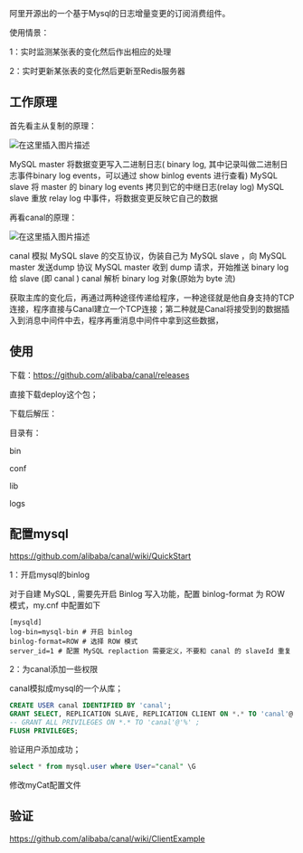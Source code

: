 阿里开源出的一个基于Mysql的日志增量变更的订阅消费组件。

使用情景：

1：实时监测某张表的变化然后作出相应的处理

2：实时更新某张表的变化然后更新至Redis服务器



## 工作原理

首先看主从复制的原理：

![在这里插入图片描述](https://img-blog.csdnimg.cn/20190824095308386.png?x-oss-process=image/watermark,type_ZmFuZ3poZW5naGVpdGk,shadow_10,text_aHR0cHM6Ly9ibG9nLmNzZG4ubmV0L3dlaXhpbl80MzgyMDU0Mg==,size_16,color_FFFFFF,t_70)

MySQL master 将数据变更写入二进制日志( binary log, 其中记录叫做二进制日志事件binary log events，可以通过 show binlog events 进行查看)
MySQL slave 将 master 的 binary log events 拷贝到它的中继日志(relay log)
MySQL slave 重放 relay log 中事件，将数据变更反映它自己的数据

再看canal的原理：

![在这里插入图片描述](https://img-blog.csdnimg.cn/20190824101348518.png?x-oss-process=image/watermark,type_ZmFuZ3poZW5naGVpdGk,shadow_10,text_aHR0cHM6Ly9ibG9nLmNzZG4ubmV0L3dlaXhpbl80MzgyMDU0Mg==,size_16,color_FFFFFF,t_70)

canal 模拟 MySQL slave 的交互协议，伪装自己为 MySQL slave ，向 MySQL master 发送dump 协议
MySQL master 收到 dump 请求，开始推送 binary log 给 slave (即 canal )
canal 解析 binary log 对象(原始为 byte 流)

获取主库的变化后，再通过两种途径传递给程序，一种途径就是他自身支持的TCP连接，程序直接与Canal建立一个TCP连接；第二种就是Canal将接受到的数据插入到消息中间件中去，程序再重消息中间件中拿到这些数据，

## 使用

下载：https://github.com/alibaba/canal/releases

直接下载deploy这个包；

下载后解压：

目录有：

bin

conf

lib

logs



## 配置mysql

https://github.com/alibaba/canal/wiki/QuickStart

1：开启mysql的binlog

对于自建 MySQL , 需要先开启 Binlog 写入功能，配置 binlog-format 为 ROW 模式，my.cnf 中配置如下

```properties
[mysqld]
log-bin=mysql-bin # 开启 binlog
binlog-format=ROW # 选择 ROW 模式
server_id=1 # 配置 MySQL replaction 需要定义，不要和 canal 的 slaveId 重复
```

2：为canal添加一些权限

canal模拟成mysql的一个从库；

```sql
CREATE USER canal IDENTIFIED BY 'canal';  
GRANT SELECT, REPLICATION SLAVE, REPLICATION CLIENT ON *.* TO 'canal'@'%';
-- GRANT ALL PRIVILEGES ON *.* TO 'canal'@'%' ;
FLUSH PRIVILEGES;
```

验证用户添加成功；

```sql
select * from mysql.user where User="canal" \G
```

修改myCat配置文件

## 验证

https://github.com/alibaba/canal/wiki/ClientExample







